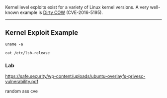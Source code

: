 Kernel level exploits exist for a variety of Linux kernel versions. A very well-known example is [Dirty COW](https://github.com/dirtycow/dirtycow.github.io) (CVE-2016-5195).

---

## Kernel Exploit Example

```shell
uname -a
```

```shell
cat /etc/lsb-release 
```

### Lab

https://safe.security/wp-content/uploads/ubuntu-overlayfs-privesc-vulnerability.pdf

random ass cve